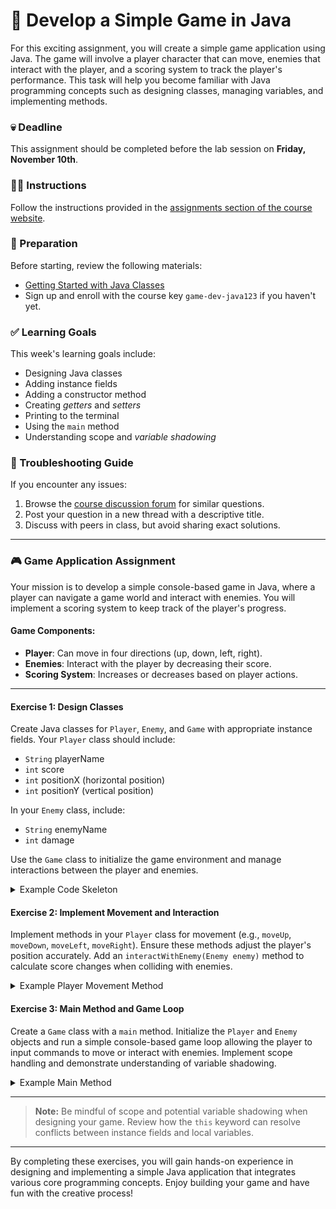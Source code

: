 # 🚀 Develop a Simple Game in Java

For this exciting assignment, you will create a simple game application using Java. The game will involve a player character that can move, enemies that interact with the player, and a scoring system to track the player's performance. This task will help you become familiar with Java programming concepts such as designing classes, managing variables, and implementing methods.

### 💀 Deadline

This assignment should be completed before the lab session on **Friday, November 10th**.

### 👩‍🏫 Instructions

Follow the instructions provided in the [assignments section of the course website](https://example.com/course-instructions).

### 📝 Preparation

Before starting, review the following materials:

- [Getting Started with Java Classes](https://java.com/getting-started)
- Sign up and enroll with the course key `game-dev-java123` if you haven't yet.

### ✅ Learning Goals

This week's learning goals include:

- Designing Java classes
- Adding instance fields
- Adding a constructor method
- Creating *getters* and *setters*
- Printing to the terminal
- Using the `main` method
- Understanding scope and *variable shadowing*

### 🚨 Troubleshooting Guide

If you encounter any issues:

1. Browse the [course discussion forum](https://example.com/forum) for similar questions.
2. Post your question in a new thread with a descriptive title.
3. Discuss with peers in class, but avoid sharing exact solutions.

---

### 🎮 Game Application Assignment

Your mission is to develop a simple console-based game in Java, where a player can navigate a game world and interact with enemies. You will implement a scoring system to keep track of the player's progress.

#### Game Components:

- **Player**: Can move in four directions (up, down, left, right).
- **Enemies**: Interact with the player by decreasing their score.
- **Scoring System**: Increases or decreases based on player actions.

---

#### Exercise 1: Design Classes

Create Java classes for `Player`, `Enemy`, and `Game` with appropriate instance fields. Your `Player` class should include:

- `String` playerName
- `int` score
- `int` positionX (horizontal position)
- `int` positionY (vertical position)

In your `Enemy` class, include:

- `String` enemyName
- `int` damage

Use the `Game` class to initialize the game environment and manage interactions between the player and enemies.

<details>
  <summary> Example Code Skeleton </summary>

  ```java
  public class Player {
      private String playerName;
      private int score;
      private int positionX;
      private int positionY;

      // Constructor
      public Player(String playerName) {
          this.playerName = playerName;
          this.score = 0;
          this.positionX = 0;
          this.positionY = 0;
      }      

      // Getters and Setters
      public String getPlayerName() {
          return playerName;
      }

      public void setPlayerName(String playerName) {
          this.playerName = playerName;
      }

      public int getScore() {
          return score;
      }

      public void setScore(int score) {
          this.score = score;
      }

      // Add other getters and setters as needed
  }
  ```

</details>

#### Exercise 2: Implement Movement and Interaction

Implement methods in your `Player` class for movement (e.g., `moveUp`, `moveDown`, `moveLeft`, `moveRight`). Ensure these methods adjust the player's position accurately. Add an `interactWithEnemy(Enemy enemy)` method to calculate score changes when colliding with enemies.

<details>
  <summary> Example Player Movement Method </summary>

  ```java
  public void moveUp() {
      positionY += 1;
      System.out.println(playerName + " moved up to position (" + positionX + ", " + positionY + ")");
  }
  ```

</details>

#### Exercise 3: Main Method and Game Loop

Create a `Game` class with a `main` method. Initialize the `Player` and `Enemy` objects and run a simple console-based game loop allowing the player to input commands to move or interact with enemies. Implement scope handling and demonstrate understanding of variable shadowing.

<details>
  <summary> Example Main Method </summary>

  ```java
  public class Game {
      public static void main(String[] args) {
          Player player = new Player("Hero");
          Enemy enemy = new Enemy("Villain", 5);

          // Game interaction
          player.moveUp();
          player.interactWithEnemy(enemy);

          player.printPlayerStatus();
          // Print out the current score and player position
      }
  }
  ```
</details>

---

> **Note:** Be mindful of scope and potential variable shadowing when designing your game. Review how the `this` keyword can resolve conflicts between instance fields and local variables.

---

By completing these exercises, you will gain hands-on experience in designing and implementing a simple Java application that integrates various core programming concepts. Enjoy building your game and have fun with the creative process!